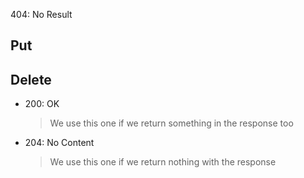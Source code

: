404: No Result

## Put


## Delete

- 200: OK 

  > We use this one if we return something in the response too

- 204: No Content

  > We use this one if we return nothing with the response
